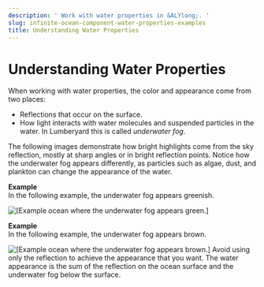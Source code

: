 ```yaml
---
description: ' Work with water properties in &ALYlong;. '
slug: infinite-ocean-component-water-properties-examples
title: Understanding Water Properties
---
```

# Understanding Water Properties<a name="infinite-ocean-component-water-properties-examples"></a>

When working with water properties, the color and appearance come from two places: 
+ Reflections that occur on the surface\.
+ How light interacts with water molecules and suspended particles in the water\. In Lumberyard this is called *underwater fog*\.

The following images demonstrate how bright highlights come from the sky reflection, mostly at sharp angles or in bright reflection points\. Notice how the underwater fog appears differently, as particles such as algae, dust, and plankton can change the appearance of the water\.

**Example**  
In the following example, the underwater fog appears greenish\.  

![\[Example ocean where the underwater fog appears green.\]](/images/userguide/component/infiniteocean/infinite-ocean-component-6.jpg)

**Example**  
In the following example, the underwater fog appears brown\.  

![\[Example ocean where the underwater fog appears brown.\]](/images/userguide/component/infiniteocean/infinite-ocean-component-7.jpg)
Avoid using only the reflection to achieve the appearance that you want\. The water appearance is the sum of the reflection on the ocean surface and the underwater fog below the surface\.